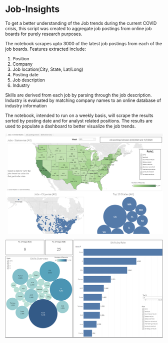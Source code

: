 # Job-Insights

To get a better understanding of the Job trends during the current COVID crisis, this script was created to aggregate job postings from online job boards for purely research purposes.

The notebook scrapes upto 3000 of the latest job postings from each of the job boards. 
Features extracted include:
1. Position
2. Company
3. Job location(City, State, Lat/Long)
4. Posting date
5. Job description
6. Industry

Skills are derived from each job by parsing through the job description.
Industry is evaluated by matching company names to an online database of industry information

The notebook, intended to run on a weekly basis, will scrape the results sorted by posting date and for analyst related positions.
The results are used to populate a dashboard to better visualize the job trends.

![Snapshot](dashboard.png)

![Snapshot](skills.png)
